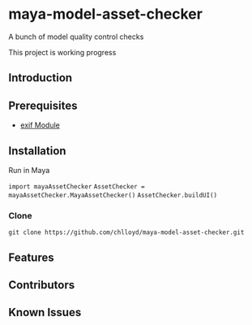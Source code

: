 # maya-model-asset-checker

A bunch of model quality control checks

This project is working progress

## Introduction

## Prerequisites
- [exif Module](https://github.com/TNThieding/exif)

## Installation
Run in Maya

`import mayaAssetChecker`
`AssetChecker = mayaAssetChecker.MayaAssetChecker()`
`AssetChecker.buildUI()`

### Clone
`git clone https://github.com/chlloyd/maya-model-asset-checker.git`

## Features

## Contributors

##  Known Issues

## 